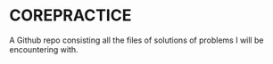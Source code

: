 # COREPRACTICE
A Github repo consisting all the files of solutions of problems I will be encountering with. 
